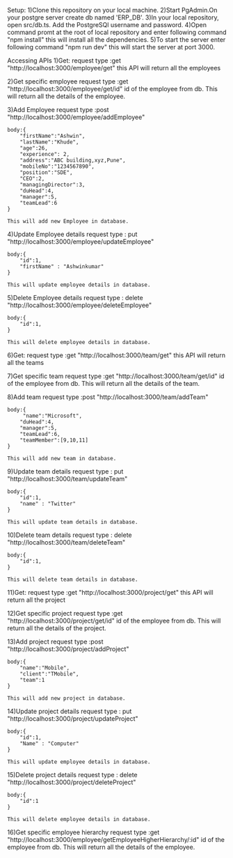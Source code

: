 Setup:
    1)Clone this repository on your local machine.
    2)Start PgAdmin.On your postgre server create db named 'ERP_DB'.
    3)In your local repository, open src/db.ts. Add the PostgreSQl username and password.
    4)Open command promt at the root of local repository and enter following command
        "npm install"
        this will install all the dependencies.
    5)To start the server enter following command
        "npm run dev"
        this will start the server at port 3000.
    
Accessing APIs
1)Get:
    request type :get
    "http://localhost:3000/employee/get"
    this API will return all the employees

2)Get specific employee
    request type :get
    "http://localhost:3000/employee/get/id"
    id of the employee from db.
    This will return all the details of the employee.

3)Add Employee
    request type :post
    "http://localhost:3000/employee/addEmployee"

    body:{
        "firstName":"Ashwin",
        "lastName":"Khude",
        "age":26,
        "experience": 2,
        "address":"ABC building,xyz,Pune",
        "mobileNo":"1234567890",
        "position":"SDE",
        "CEO":2,
        "managingDirector":3,
        "duHead":4,
        "manager":5,
        "teamLead":6    
    }

    This will add new Employee in database.

4)Update Employee details
    request type : put
    "http://localhost:3000/employee/updateEmployee"

    body:{
        "id":1,
        "firstName" : "Ashwinkumar"
    }

    This will update employee details in database.

5)Delete Employee details
    request type : delete
    "http://localhost:3000/employee/deleteEmployee"

    body:{
        "id":1,
    }

    This will delete employee details in database.

6)Get:
    request type :get
    "http://localhost:3000/team/get"
    this API will return all the teams

7)Get specific team
    request type :get
    "http://localhost:3000/team/get/id"
    id of the employee from db.
    This will return all the details of the team.

8)Add team
    request type :post
    "http://localhost:3000/team/addTeam"

    body:{
         "name":"Microsoft",
        "duHead":4,
        "manager":5,
        "teamLead":6,
        "teamMember":[9,10,11]
    }

    This will add new team in database.

9)Update team details
    request type : put
    "http://localhost:3000/team/updateTeam"

    body:{
        "id":1,
        "name" : "Twitter"
    }

    This will update team details in database.

10)Delete team details
    request type : delete
    "http://localhost:3000/team/deleteTeam"

    body:{
        "id":1,
    }

    This will delete team details in database.

11)Get:
    request type :get
    "http://localhost:3000/project/get"
    this API will return all the project

12)Get specific project
    request type :get
    "http://localhost:3000/project/get/id"
    id of the employee from db.
    This will return all the details of the project.

13)Add project
    request type :post
    "http://localhost:3000/project/addProject"

    body:{
        "name":"Mobile",
        "client":"TMobile",
        "team":1   
    }

    This will add new project in database.

14)Update project details
    request type : put
    "http://localhost:3000/project/updateProject"

    body:{
        "id":1,
        "Name" : "Computer"
    }

    This will update employee details in database.

15)Delete project details
    request type : delete
    "http://localhost:3000/project/deleteProject"

    body:{
        "id":1
    }

    This will delete employee details in database.

16)Get specific employee hierarchy
    request type :get
    "http://localhost:3000/employee/getEmployeeHigherHierarchy/:id"
    id of the employee from db.
    This will return all the details of the employee.

